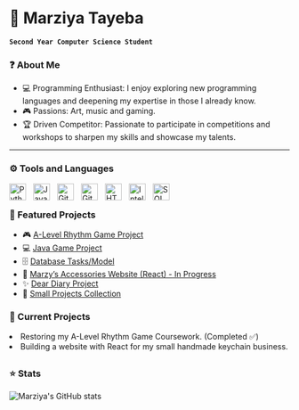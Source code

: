<h1> 🌸 Marziya Tayeba </h1>

**` Second Year Computer Science Student `**

<h3>❓ About Me</h3>
<ul>
  <li>💻 Programming Enthusiast: I enjoy exploring new programming languages and deepening my expertise in those I already know.</li>
  <li>🎮 Passions: Art, music and gaming. </li>
  <li>🏆 Driven Competitor: Passionate to participate in competitions and workshops to sharpen my skills and showcase my talents.</li>
</ul>

---

<h3>⚙️ Tools and Languages</h3>

<img align="left" alt="Python" width="30px" style="padding-right:10px;" src="https://www.vectorlogo.zone/logos/python/python-icon.svg" />
<img align="left" alt="Java" width="30px" style="padding-right:10px;" src="https://www.vectorlogo.zone/logos/java/java-icon.svg"/>
<img align="left" alt="Git" width="30px" style="padding-right:10px;" src="https://www.vectorlogo.zone/logos/git-scm/git-scm-icon.svg" />
<img align="left" alt="Github" width="30px" style="padding-right:10px;" src="https://www.vectorlogo.zone/logos/github/github-tile.svg" />
<img align="left" alt="HTML" width="30px" style="padding-right:10px;" src="https://cdn.jsdelivr.net/gh/devicons/devicon@latest/icons/html5/html5-original-wordmark.svg" />
<img align="left" alt="IntelliJ" width="30px" style="padding-right:10px;" src="https://cdn.jsdelivr.net/gh/devicons/devicon@latest/icons/intellij/intellij-original.svg" />
<img align="left" alt="SQL" width="30px" style="padding-right:10px;" src="https://cdn.jsdelivr.net/gh/devicons/devicon@latest/icons/mysql/mysql-original.svg" />
<br/>

##

<h3>📂 Featured Projects</h3>

- 🎮 [A-Level Rhythm Game Project](https://github.com/marziya72/A-Level-Rhythm-Game-Project)
- 💻 [Java Game Project](https://github.com/marziya72/Java-Game-Project)
- 🗄️ [Database Tasks/Model](https://github.com/marziya72/Marziya_Tayeba_IN1013-Databases)
- 🧶 [Marzy’s Accessories Website (React) - In Progress](https://github.com/marziya72/marzysaccessories)
- ✨ [Dear Diary Project](https://github.com/marziya72/creativecoding)
- 🧩 [Small Projects Collection](https://github.com/marziya72/Small-Projects)


<h3>🌱 Current Projects</h3>
<ug>
  <li>Restoring my A-Level Rhythm Game Coursework. (Completed ✅)</li>
  <li>Building a website with React for my small handmade keychain business.</li>
</ug>

##

<h3>⭐ Stats</h3>

![Marziya's GitHub stats](https://github-readme-stats.vercel.app/api?username=marziya72&show_icons=true&theme=onedark)

